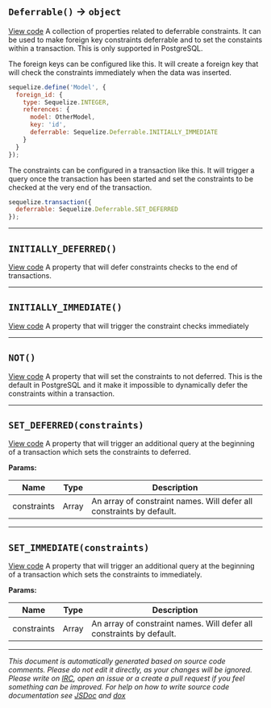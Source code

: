 <a name="deferrable"></a>
## `Deferrable()` -> `object`
[View code](https://github.com/sequelize/sequelize/blob/a92bdcec2a1105c327440e1a4b4a3604c0397a98/lib/deferrable.js#L39)
A collection of properties related to deferrable constraints. It can be used to
make foreign key constraints deferrable and to set the constaints within a
transaction. This is only supported in PostgreSQL.

The foreign keys can be configured like this. It will create a foreign key
that will check the constraints immediately when the data was inserted.

```js
sequelize.define('Model', {
  foreign_id: {
    type: Sequelize.INTEGER,
    references: {
      model: OtherModel,
      key: 'id',
      deferrable: Sequelize.Deferrable.INITIALLY_IMMEDIATE
    }
  }
});
```

The constraints can be configured in a transaction like this. It will
trigger a query once the transaction has been started and set the constraints
to be checked at the very end of the transaction.

```js
sequelize.transaction({
  deferrable: Sequelize.Deferrable.SET_DEFERRED
});
```


***

<a name="initially_deferred"></a>
## `INITIALLY_DEFERRED()`
[View code](https://github.com/sequelize/sequelize/blob/a92bdcec2a1105c327440e1a4b4a3604c0397a98/lib/deferrable.js#L59)
A property that will defer constraints checks to the end of transactions.


***

<a name="initially_immediate"></a>
## `INITIALLY_IMMEDIATE()`
[View code](https://github.com/sequelize/sequelize/blob/a92bdcec2a1105c327440e1a4b4a3604c0397a98/lib/deferrable.js#L76)
A property that will trigger the constraint checks immediately


***

<a name="not"></a>
## `NOT()`
[View code](https://github.com/sequelize/sequelize/blob/a92bdcec2a1105c327440e1a4b4a3604c0397a98/lib/deferrable.js#L95)
A property that will set the constraints to not deferred. This is
the default in PostgreSQL and it make it impossible to dynamically
defer the constraints within a transaction.


***

<a name="set_deferred"></a>
## `SET_DEFERRED(constraints)`
[View code](https://github.com/sequelize/sequelize/blob/a92bdcec2a1105c327440e1a4b4a3604c0397a98/lib/deferrable.js#L114)
A property that will trigger an additional query at the beginning of a
transaction which sets the constraints to deferred.


**Params:**

| Name | Type | Description |
| ---- | ---- | ----------- |
| constraints | Array | An array of constraint names. Will defer all constraints by default. |


***

<a name="set_immediate"></a>
## `SET_IMMEDIATE(constraints)`
[View code](https://github.com/sequelize/sequelize/blob/a92bdcec2a1105c327440e1a4b4a3604c0397a98/lib/deferrable.js#L135)
A property that will trigger an additional query at the beginning of a
transaction which sets the constraints to immediately.


**Params:**

| Name | Type | Description |
| ---- | ---- | ----------- |
| constraints | Array | An array of constraint names. Will defer all constraints by default. |


***

_This document is automatically generated based on source code comments. Please do not edit it directly, as your changes will be ignored. Please write on <a href="irc://irc.freenode.net/#sequelizejs">IRC</a>, open an issue or a create a pull request if you feel something can be improved. For help on how to write source code documentation see [JSDoc](http://usejsdoc.org) and [dox](https://github.com/tj/dox)_
